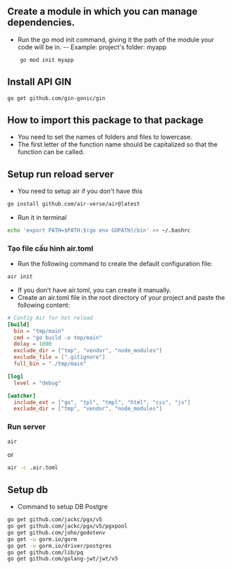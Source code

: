 
## Create a module in which you can manage dependencies.
- Run the go mod init command, giving it the path of the module your code will be in.
-- Example: project's folder: myapp
```bash
    go mod init myapp
```

## Install API GIN
```bash
go get github.com/gin-gonic/gin
```

## How to import this package to that package
- You need to set the names of folders and files to lowercase.
- The first letter of the function name should be capitalized so that the function can be called.


## Setup run reload server
- You need to setup air if you don't have this
```bash
go install github.com/air-verse/air@latest
```

- Run it in terminal
```bash
echo 'export PATH=$PATH:$(go env GOPATH)/bin' >> ~/.bashrc
```

### Tạo file cấu hình air.toml
- Run the following command to create the default configuration file:
```bash
air init
```

- If you don't have air.toml, you can create it manually.
- Create an air.toml file in the root directory of your project and paste the following content:
```toml
# Config Air for hot reload
[build]
  bin = "tmp/main"
  cmd = "go build -o tmp/main"
  delay = 1000
  exclude_dir = ["tmp", "vendor", "node_modules"]
  exclude_file = [".gitignore"]
  full_bin = "./tmp/main"

[log]
  level = "debug"

[watcher]
  include_ext = ["go", "tpl", "tmpl", "html", "css", "js"]
  exclude_dir = ["tmp", "vendor", "node_modules"]
```

### Run server
```bash
air
```
or
```bash
air -c .air.toml
```


## Setup db
- Command to setup DB Postgre
```bash
go get github.com/jackc/pgx/v5
go get github.com/jackc/pgx/v5/pgxpool
go get github.com/joho/godotenv
go get -u gorm.io/gorm
go get -u gorm.io/driver/postgres
go get github.com/lib/pq
go get github.com/golang-jwt/jwt/v5
```